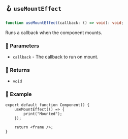 ## 🪝 `useMountEffect`

```ts
function useMountEffect(callback: () => void): void;
```

Runs a callback when the component mounts.

### 📕 Parameters

-   `callback` - The callback to run on mount.

### 📗 Returns

-   `void`

### 📘 Example

```tsx
export default function Component() {
	useMountEffect(() => {
		print("Mounted");
	});

	return <frame />;
}
```
